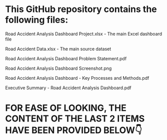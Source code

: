 # This GitHub repository contains the following files:  

Road Accident Analysis Dashboard Project.xlsx - The main Excel dashboard file

Road Accident Data.xlsx - The main source dataset

Road Accident Analysis Dashboard Problem Statement.pdf

Road Accident Analysis Dashboard Screenshot.png

Road Accident Analysis Dashboard - Key Processes and Methods.pdf

Executive Summary -  Road Accident Analysis Dashboard.pdf

# FOR EASE OF LOOKING, THE CONTENT OF THE LAST 2 ITEMS HAVE BEEN PROVIDED BELOW👇



